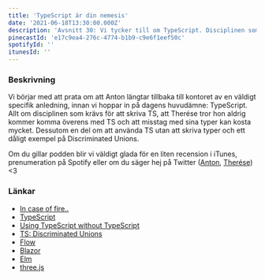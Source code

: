 ```yaml
---
title: 'TypeScript är din nemesis'
date: '2021-06-18T13:30:00.000Z'
description: 'Avsnitt 30: Vi tycker till om TypeScript. Disciplinen som krävs, att inte komma överrens och att använda TS utan typer.'
pinecastId: 'e17c9ea4-276c-4774-b1b9-c9e6f1eef50c'
spotifyId: ''
itunesId: ''
---
```


### Beskrivning

Vi börjar med att prata om att Anton längtar tillbaka till kontoret av en väldigt specifik anledning, innan vi hoppar in på dagens huvudämne: TypeScript. Allt om disciplinen som krävs för att skriva TS, att Therése tror hon aldrig kommer komma överens med TS och att misstag med sina typer kan kosta mycket. Dessutom en del om att använda TS utan att skriva typer och ett dåligt exempel på Discriminated Unions.

Om du gillar podden blir vi väldigt glada för en liten recension i iTunes, prenumeration på Spotify eller om du säger hej på Twitter ([Anton](https://twitter.com/Awnton), [Therése](https://twitter.com/tkomstadius)) <3

### Länkar

- [In case of fire..](https://imgur.com/3POtveC)
- [TypeScript](https://www.typescriptlang.org)
- [Using TypeScript without TypeScript](https://www.dandoescode.com/blog/using-typescript-without-typescript/)
- [TS: Discriminated Unions](https://www.typescriptlang.org/docs/handbook/2/narrowing.html#discriminated-unions)
- [Flow](https://flow.org)
- [Blazor](https://dotnet.microsoft.com/apps/aspnet/web-apps/blazor)
- [Elm](https://elm-lang.org)
- [three.js](https://threejs.org)
